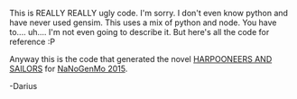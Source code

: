 This is REALLY REALLY ugly code. I'm sorry. I don't even know python and have never used gensim. This uses a mix of python and node. You have to.... uh.... I'm not even going to describe it. But here's all the code for reference :P

Anyway this is the code that generated the novel [HARPOONEERS AND SAILORS](http://tinysubversions.com/nanogenmo/2015/harpooneers/) for [NaNoGenMo 2015](https://github.com/dariusk/NaNoGenMo-2015).

-Darius
